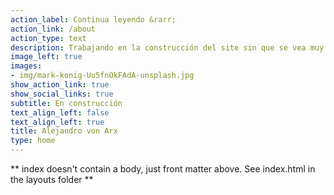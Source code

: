 ```yaml
---
action_label: Continua leyendo &rarr;
action_link: /about
action_type: text
description: Trabajando en la construcción del site sin que se vea muy feo.
image_left: true
images:
- img/mark-konig-Uu5fnOkFAdA-unsplash.jpg
show_action_link: true
show_social_links: true
subtitle: En construcción
text_align_left: false
text_align_left: true
title: Alejandro von Arx
type: home
---
```


\*\* index doesn't contain a body, just front matter above. See index.html in the layouts folder \*\*
